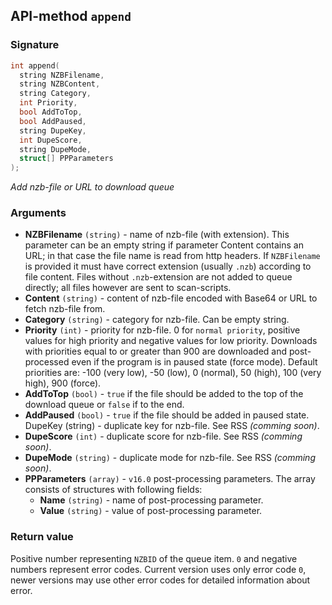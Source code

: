 ## API-method `append`

### Signature
``` c++
int append(
  string NZBFilename, 
  string NZBContent, 
  string Category,
  int Priority, 
  bool AddToTop, 
  bool AddPaused, 
  string DupeKey,
  int DupeScore, 
  string DupeMode, 
  struct[] PPParameters
);
```

_Add nzb-file or URL to download queue_

### Arguments
- **NZBFilename** `(string)` - name of nzb-file (with extension). This parameter can be an empty string if parameter Content contains an URL; in that case the file name is read from http headers. If `NZBFilename` is provided it must have correct extension (usually `.nzb`) according to file content. Files without `.nzb`-extension are not added to queue directly; all files however are sent to scan-scripts.
- **Content** `(string)` - content of nzb-file encoded with Base64 or URL to fetch nzb-file from.
- **Category** `(string)` - category for nzb-file. Can be empty string.
- **Priority** `(int)` - priority for nzb-file. 0 for `normal priority`, positive values for high priority and negative values for low priority. Downloads with priorities equal to or greater than 900 are downloaded and post-processed even if the program is in paused state (force mode). Default priorities are: -100 (very low), -50 (low), 0 (normal), 50 (high), 100 (very high), 900 (force).
- **AddToTop** `(bool)` - `true` if the file should be added to the top of the download queue or `false` if to the end.
- **AddPaused** `(bool)` - `true` if the file should be added in paused state.
DupeKey (string) - duplicate key for nzb-file. See RSS _(comming soon)_.
- **DupeScore** `(int)` - duplicate score for nzb-file. See RSS _(comming soon)_.
- **DupeMode** `(string)` - duplicate mode for nzb-file. See RSS _(comming soon)_.
- **PPParameters** `(array)` - `v16.0` post-processing parameters. The array consists of structures with following fields:
  - **Name** `(string)` - name of post-processing parameter.
  - **Value** `(string)` - value of post-processing parameter.

### Return value
Positive number representing `NZBID` of the queue item. `0` and negative numbers represent error codes. Current version uses only error code `0`, newer versions may use other error codes for detailed information about error.
